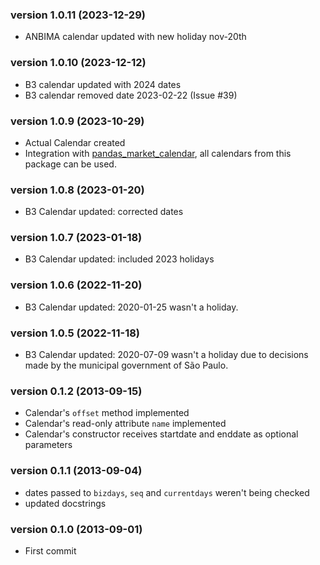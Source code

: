 ### version 1.0.11 (2023-12-29)

* ANBIMA calendar updated with new holiday nov-20th

### version 1.0.10 (2023-12-12)

* B3 calendar updated with 2024 dates
* B3 calendar removed date 2023-02-22 (Issue #39)

### version 1.0.9 (2023-10-29)

* Actual Calendar created
* Integration with [pandas_market_calendar](https://github.com/rsheftel/pandas_market_calendars), all calendars from this package can be used.

### version 1.0.8 (2023-01-20)

* B3 Calendar updated: corrected dates

### version 1.0.7 (2023-01-18)

* B3 Calendar updated: included 2023 holidays

### version 1.0.6 (2022-11-20)

* B3 Calendar updated: 2020-01-25 wasn't a holiday.

### version 1.0.5 (2022-11-18)

* B3 Calendar updated: 2020-07-09 wasn't a holiday due to decisions made by the municipal government of São Paulo.

### version 0.1.2 (2013-09-15)

* Calendar's `offset` method implemented
* Calendar's read-only attribute `name` implemented
* Calendar's constructor receives startdate and enddate as optional parameters

### version 0.1.1 (2013-09-04)

* dates passed to `bizdays`, `seq` and `currentdays` weren't being checked
* updated docstrings

### version 0.1.0 (2013-09-01)

* First commit